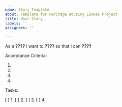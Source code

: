 ```yaml
---
name: Story Template
about: Template for Heritage Housing Issues Project
title: User Story
labels: ''
assignees: ''

---
```


As a **????** I want to **????** so that I can **????**

Acceptance Criteria: 

1. 
2. 
3. 
4. 

Tasks:

[ ] 1.
[ ] 2.
[ ] 3. 
[ ] 4.
